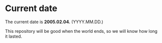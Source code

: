 # Current date

The current date is **2005.02.04.** (YYYY.MM.DD.)

This repository will be good when the world ends, so we will know how long it lasted.